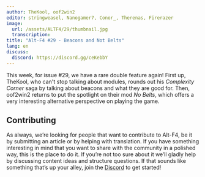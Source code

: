 ```yaml
---
author: TheKool, oof2win2
editor: stringweasel, Nanogamer7, Conor_, Therenas, Firerazer
image:
  url: /assets/ALTF4/29/thumbnail.jpg
  transcription:
title: "Alt-F4 #29 - Beacons and Not Belts"
lang: en
discuss:
  discord: https://discord.gg/ceKebbY
---
```


This week, for issue #29, we have a rare double feature again! First up, TheKool, who can't stop talking about modules, rounds out his *Complexity Corner* saga by talking about beacons and what they are good for. Then, oof2win2 returns to put the spotlight on their mod *No Belts*, which offers a very interesting alternative perspective on playing the game.

## Contributing

As always, we’re looking for people that want to contribute to Alt-F4, be it by submitting an article or by helping with translation. If you have something interesting in mind that you want to share with the community in a polished way, this is the place to do it. If you’re not too sure about it we’ll gladly help by discussing content ideas and structure questions. If that sounds like something that’s up your alley, join the [Discord](https://discord.gg/nxnCFkb) to get started!
